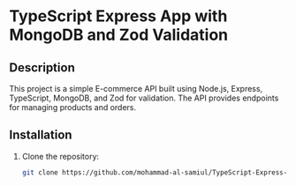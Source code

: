 # TypeScript Express App with MongoDB and Zod Validation

## Description

This project is a simple E-commerce API built using Node.js, Express, TypeScript, MongoDB, and Zod for validation. The API provides endpoints for managing products and orders.

## Installation

1. Clone the repository:

   ```bash
   git clone https://github.com/mohammad-al-samiul/TypeScript-Express-App-with-MongoDB-and-Zod-Validation.git

   ```
